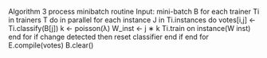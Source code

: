 Algorithm 3 process minibatch routine
Input: mini-batch B
for each trainer Ti in trainers T do in parallel
   for each instance J in Ti.instances do 
      votes[i,j] ← Ti.classify(B[j])
      k ← poisson(λ)
      W_inst ← j ∗ k
      Ti.train on instance(W inst)
   end for
   if change detected then
      reset classifier
   end if
end for
E.compile(votes)
B.clear()
